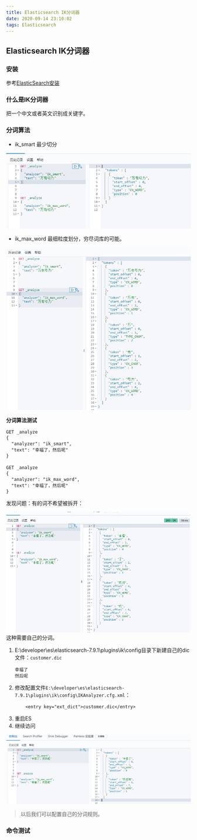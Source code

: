```yaml
---
title: Elasticsearch IK分词器
date: 2020-09-14 23:10:02
tags: Elasticsearch
---
```


## Elasticsearch IK分词器
### 安装
参考[ElasticSearch安装](1.ElasticSearch介绍与相关工具安装.md)

### 什么是IK分词器
把一个中文或者英文识别成关键字。

### 分词算法
- ik_smart
最少切分

![ik_smart](../../images/es/es_ik1.png)

- ik_max_word
最细粒度划分，穷尽词库的可能。

![ik_max_word](../../images/es/es_ik2.png)

**分词算法测试**
```
GET _analyze
{
  "analyzer": "ik_smart",
  "text": "幸福了，然后呢"
}

GET _analyze
{
  "analyzer": "ik_max_word",
  "text": "幸福了，然后呢"
}
```

发现问题：有的词不希望被拆开：

![有的词被拆开了](../../images/es/es_ik3.png)
这种需要自己的分词。

1. E:\developer\es\elasticsearch-7.9.1\plugins\ik\config目录下新建自己的dic文件：`customer.dic`
    ```
    幸福了
    然后呢
    ```
2. 修改配置文件`E:\developer\es\elasticsearch-7.9.1\plugins\ik\config\IKAnalyzer.cfg.xml`：
    ```
        <entry key="ext_dict">customer.dic</entry>
    ```
3. 重启ES
4. 继续访问

![解决分词问题](../../images/es/es_ik4.png)

> 以后我们可以配置自己的分词规则。
### 命令测试





















